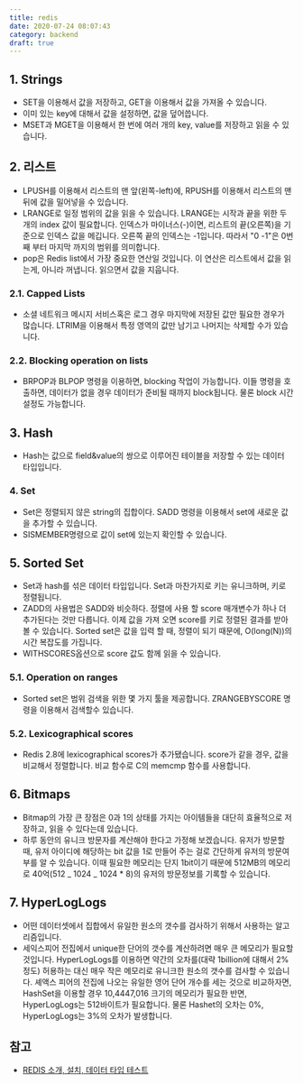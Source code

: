 ```yaml
---
title: redis
date: 2020-07-24 08:07:43
category: backend
draft: true
---
```


## 1. Strings

- SET을 이용해서 값을 저장하고, GET을 이용해서 값을 가져올 수 있습니다.
- 이미 있는 key에 대해서 값을 설정하면, 값을 덮어씁니다.
- MSET과 MGET을 이용해서 한 번에 여러 개의 key, value를 저장하고 읽을 수 있습니다.

## 2. 리스트

- LPUSH를 이용해서 리스트의 맨 앞(왼쪽-left)에, RPUSH를 이용해서 리스트의 맨 뒤에 값을 밀어넣을 수 있습니다.
- LRANGE로 일정 범위의 값을 읽을 수 있습니다. LRANGE는 시작과 끝을 위한 두 개의 index 값이 필요합니다. 인덱스가 마이너스(-)이면, 리스트의 끝(오른쪽)을 기준으로 인덱스 값을 메깁니다. 오른쪽 끝의 인덱스는 -1입니다. 따라서 "0 -1"은 0번째 부터 마지막 까지의 범위를 의미합니다.
- pop은 Redis list에서 가장 중요한 연산일 것입니다. 이 연산은 리스트에서 값을 읽는게, 아니라 꺼냅니다. 읽으면서 값을 지웁니다.

### 2.1. Capped Lists

- 소셜 네트워크 메시지 서비스혹은 로그 경우 마지막에 저장된 값만 필요한 경우가 많습니다. LTRIM을 이용해서 특정 영역의 값만 남기고 나머지는 삭제할 수가 있습니다.

### 2.2. Blocking operation on lists

- BRPOP과 BLPOP 명령을 이용하면, blocking 작업이 가능합니다. 이들 명령을 호출하면, 데이터가 없을 경우 데이터가 준비될 때까지 block됩니다. 물론 block 시간 설정도 가능합니다.

## 3. Hash

- Hash는 값으로 field&value의 쌍으로 이루어진 테이블을 저장할 수 있는 데이터 타입입니다.

### 4. Set

- Set은 정렬되지 않은 string의 집합이다. SADD 명령을 이용해서 set에 새로운 값을 추가할 수 있습니다.
- SISMEMBER명령으로 값이 set에 있는지 확인할 수 있습니다.

## 5. Sorted Set

- Set과 hash를 섞은 데이터 타입입니다. Set과 마찬가지로 키는 유니크하며, 키로 정렬됩니다.
- ZADD의 사용법은 SADD와 비슷하다. 정렬에 사용 할 score 매개변수가 하나 더 추가된다는 것만 다릅니다. 이제 값을 가져 오면 score를 키로 정렬된 결과를 받아볼 수 있습니다. Sorted set은 값을 입력 할 때, 정렬이 되기 때문에, O(long(N))의 시간 복잡도를 가집니다.
- WITHSCORES옵션으로 score 값도 함께 읽을 수 있습니다.

### 5.1. Operation on ranges

- Sorted set은 범위 검색을 위한 몇 가지 툴을 제공합니다. ZRANGEBYSCORE 명령을 이용해서 검색할수 있습니다.

### 5.2. Lexicographical scores

- Redis 2.8에 lexicographical scores가 추가됐습니다. score가 같을 경우, 값을 비교해서 정렬합니다. 비교 함수로 C의 memcmp 함수를 사용합니다.

## 6. Bitmaps

- Bitmap의 가장 큰 장점은 0과 1의 상태를 가지는 아이템들을 대단히 효율적으로 저장하고, 읽을 수 있다는데 있습니다.
- 하루 동안의 유니크 방문자를 계산해야 한다고 가정해 보겠습니다. 유저가 방문할 때, 유저 아이디에 해당하는 bit 값을 1로 만들어 주는 걸로 간단하게 유저의 방문여부를 알 수 있습니다. 이때 필요한 메모리는 단지 1bit이기 때문에 512MB의 메모리로 40억(512 _ 1024 _ 1024 \* 8)의 유저의 방문정보를 기록할 수 있습니다.

## 7. HyperLogLogs

- 어떤 데이터셋에서 집합에서 유일한 원소의 갯수를 검사하기 위해서 사용하는 알고리즘입니다.
- 세익스피어 전집에서 unique한 단어의 갯수를 계산하려면 매우 큰 메모리가 필요할 것입니다. HyperLogLogs를 이용하면 약간의 오차를(대략 1billion에 대해서 2% 정도) 허용하는 대신 매우 작은 메모리로 유니크한 원소의 갯수를 검사할 수 있습니다. 셰액스 피어의 전집에 나오는 유일한 영어 단어 개수를 세는 것으로 비교하자면, HashSet을 이용할 경우 10,4447,016 크기의 메모리가 필요한 반면, HyperLogLogs는 512바이트가 필요합니다. 물론 Hashet의 오차는 0%, HyperLogLogs는 3%의 오차가 발생합니다.

## 참고

- [REDIS 소개, 설치, 데이터 타입 테스트](https://www.joinc.co.kr/w/man/12/REDIS/IntroDataType)
